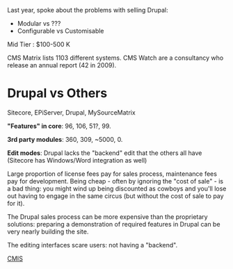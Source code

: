 Last year, spoke about the problems with selling Drupal:

* Modular vs ???
* Configurable vs Customisable

Mid Tier : $100-500 K

CMS Matrix lists 1103 different systems. CMS Watch are a consultancy who
release an annual report (42 in 2009).

Drupal vs Others
================

Sitecore, EPiServer, Drupal, MySourceMatrix

**"Features" in core**: 96, 106, 51?, 99.

**3rd party modules**: 360, 309, ~5000, 0.

**Edit modes**: Drupal lacks the "backend" edit that the others all have
(Sitecore has Windows/Word integration as well)

Large proportion of license fees pay for sales process, maintenance fees pay
for development. Being cheap - often by ignoring the "cost of sale" - is a bad
thing: you might wind up being discounted as cowboys and you'll lose out
having to engage in the same circus (but without the cost of sale to pay for
it).

The Drupal sales process can be more expensive than the proprietary solutions:
preparing a demonstration of required features in Drupal can be very nearly
building the site.

The editing interfaces scare users: not having a "backend".

[CMIS][cmis]

[cmis]: http://en.wikipedia.org/wiki/Content_Management_Interoperability_Services